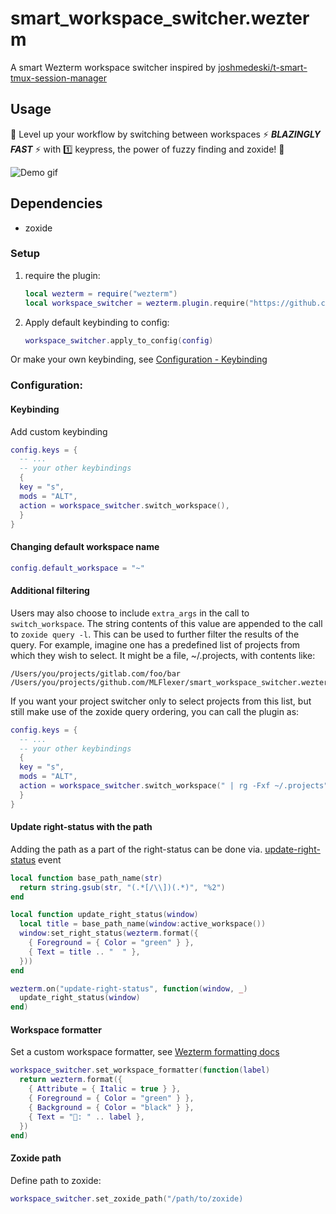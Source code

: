 # smart_workspace_switcher.wezterm

A smart Wezterm workspace switcher inspired by [joshmedeski/t-smart-tmux-session-manager](https://github.com/joshmedeski/t-smart-tmux-session-manager)

## Usage

💨 Level up your workflow by switching between workspaces ⚡ ***BLAZINGLY FAST*** ⚡ with 1️⃣ keypress, the power of fuzzy finding and zoxide! 💨

![Demo gif](https://github.com/MLFlexer/smart_workspace_switcher.wezterm/assets/75012728/a4f82fcf-5304-4891-a1e2-346767678dc6)

## Dependencies

* zoxide

### Setup

1. require the plugin:

    ```lua
    local wezterm = require("wezterm")
    local workspace_switcher = wezterm.plugin.require("https://github.com/MLFlexer/smart_workspace_switcher.wezterm")
    ```

2. Apply default keybinding to config:

    ```lua
    workspace_switcher.apply_to_config(config)
    ```

Or make your own keybinding, see [Configuration - Keybinding](#Keybinding)


### Configuration:
#### Keybinding
Add custom keybinding

  ```lua
  config.keys = {
    -- ...
    -- your other keybindings
    {
    key = "s",
    mods = "ALT",
    action = workspace_switcher.switch_workspace(),
    }
  }
  ```

#### Changing default workspace name
```lua
config.default_workspace = "~"
```

#### Additional filtering

Users may also choose to include `extra_args` in the call to `switch_workspace`. The string contents of this value are appended to the call to `zoxide query -l`. This can be used to further filter the results of the query. For example, imagine one has a predefined list of projects from which they wish to select. It might be a file, ~/.projects, with contents like:

```
/Users/you/projects/gitlab.com/foo/bar
/Users/you/projects/github.com/MLFlexer/smart_workspace_switcher.wezterm
```

If you want your project switcher only to select projects from this list, but still make use of the zoxide query ordering, you can call the plugin as:

  ```lua
  config.keys = {
    -- ...
    -- your other keybindings
    {
    key = "s",
    mods = "ALT",
    action = workspace_switcher.switch_workspace(" | rg -Fxf ~/.projects"),
    }
  }
  ```

#### Update right-status with the path
Adding the path as a part of the right-status can be done via. [update-right-status](https://wezfurlong.org/wezterm/config/lua/window-events/update-right-status.html) event

  ```lua
  local function base_path_name(str)
    return string.gsub(str, "(.*[/\\])(.*)", "%2")
  end

  local function update_right_status(window)
    local title = base_path_name(window:active_workspace())
    window:set_right_status(wezterm.format({
      { Foreground = { Color = "green" } },
      { Text = title .. "  " },
    }))
  end

  wezterm.on("update-right-status", function(window, _)
    update_right_status(window)
  end)
  ```
#### Workspace formatter
Set a custom workspace formatter, see [Wezterm formatting docs](https://wezfurlong.org/wezterm/config/lua/wezterm/format.html)

  ```lua
  workspace_switcher.set_workspace_formatter(function(label)
    return wezterm.format({
      { Attribute = { Italic = true } },
      { Foreground = { Color = "green" } },
      { Background = { Color = "black" } },
      { Text = "󱂬: " .. label },
    })
  end)
  ```
#### Zoxide path
Define path to zoxide:

  ```lua
  workspace_switcher.set_zoxide_path("/path/to/zoxide)
  ```
